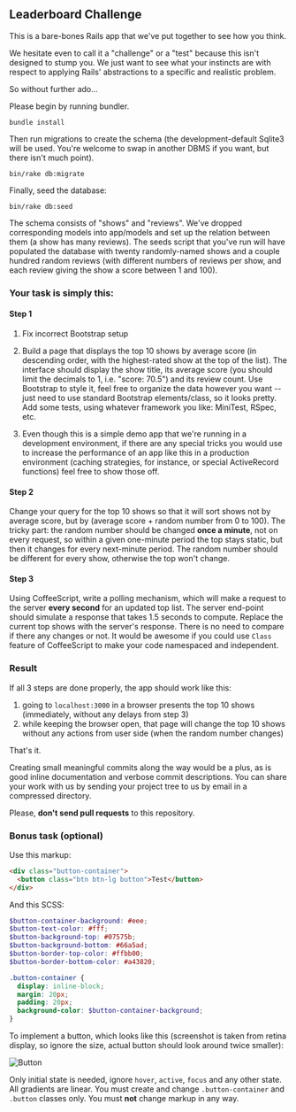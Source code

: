 ## Leaderboard Challenge

This is a bare-bones Rails app that we've put together to see how you think.

We hesitate even to call it a "challenge" or a "test" because this isn't designed to stump you.
We just want to see what your instincts are with respect to applying Rails' abstractions to a specific and realistic problem.

So without further ado...

Please begin by running bundler.

````
bundle install
````

Then run migrations to create the schema (the development-default Sqlite3 will be used. You're welcome to swap in another DBMS if you want, but there isn't much point).

````
bin/rake db:migrate
````

Finally, seed the database:
````
bin/rake db:seed
````

The schema consists of "shows" and "reviews". We've dropped corresponding models into app/models and set up the relation between them (a show has many reviews). The seeds script that you've run will have populated the database with twenty randomly-named shows and a couple hundred random reviews (with different numbers of reviews per show, and each review giving the show a score between 1 and 100).

### Your task is simply this:

#### Step 1

1. Fix incorrect Bootstrap setup

2. Build a page that displays the top 10 shows by average score (in descending order, with the highest-rated show at the top of the list).
   The interface should display the show title, its average score (you should limit the decimals to 1, i.e. "score: 70.5") and its review count.
   Use Bootstrap to style it, feel free to organize the data however you want -- just need to use standard Bootstrap elements/class, so it looks pretty.
   Add some tests, using whatever framework you like: MiniTest, RSpec, etc.

3. Even though this is a simple demo app that we're running in a development environment, if there are any special tricks you would use to increase the performance of an app like this in a production environment (caching strategies, for instance, or special ActiveRecord functions) feel free to show those off.

#### Step 2

Change your query for the top 10 shows so that it will sort shows not by average score, but by (average score + random number from 0 to 100).
The tricky part: the random number should be changed **once a minute**, not on every request, so within a given one-minute period the top stays static, but then it changes for every next-minute period.
The random number should be different for every show, otherwise the top won't change.

#### Step 3

Using CoffeeScript, write a polling mechanism, which will make a request to the server **every second** for an updated top list.
The server end-point should simulate a response that takes 1.5 seconds to compute.
Replace the current top shows with the server's response.  There is no need to compare if there any changes or not.
It would be awesome if you could use `Class` feature of CoffeeScript to make your code namespaced and independent.

### Result

If all 3 steps are done properly, the app should work like this:

1. going to `localhost:3000` in a browser presents the top 10 shows (immediately, without any delays from step 3)
2. while keeping the browser open, that page will change the top 10 shows without any actions from user side (when the random number changes)

That's it.

Creating small meaningful commits along the way would be a plus, as is good inline documentation and verbose commit descriptions.
You can share your work with us by sending your project tree to us by email in a compressed directory.

Please, **don't send pull requests** to this repository.

### Bonus task (optional)

Use this markup:

```html
<div class="button-container">
  <button class="btn btn-lg button">Test</button>
</div>
```

And this SCSS:

```scss
$button-container-background: #eee;
$button-text-color: #fff;
$button-background-top: #07575b;
$button-background-bottom: #66a5ad;
$button-border-top-color: #ffbb00;
$button-border-bottom-color: #a43820;

.button-container {
  display: inline-block;
  margin: 20px;
  padding: 20px;
  background-color: $button-container-background;
}
```

To implement a button, which looks like this (screenshot is taken from retina display, so ignore the size, actual button should look around twice smaller):

![Button](https://bitbucket.org/repo/5rgedz/images/636949907-button.png)

Only initial state is needed, ignore `hover`, `active`, `focus` and any other state. All gradients are linear.
You must create and change `.button-container` and `.button` classes only.
You must **not** change markup in any way.
